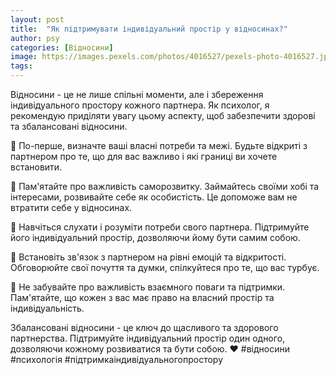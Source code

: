 ```yaml
---
layout: post
title:  "Як підтримувати індивідуальний простір у відносинах?"
author: psy
categories: [Відносини]
image: https://images.pexels.com/photos/4016527/pexels-photo-4016527.jpeg?auto=compress&cs=tinysrgb&fit=crop&h=627&w=1200
tags: 
---
```


Відносини - це не лише спільні моменти, але і збереження індивідуального простору кожного партнера. Як психолог, я рекомендую приділяти увагу цьому аспекту, щоб забезпечити здорові та збалансовані відносини.

🌿 По-перше, визначте ваші власні потреби та межі. Будьте відкриті з партнером про те, що для вас важливо і які границі ви хочете встановити.

🌿 Пам'ятайте про важливість саморозвитку. Займайтесь своїми хобі та інтересами, розвивайте себе як особистість. Це допоможе вам не втратити себе у відносинах.

🌿 Навчіться слухати і розуміти потреби свого партнера. Підтримуйте його індивідуальний простір, дозволяючи йому бути самим собою.

🌿 Встановіть зв'язок з партнером на рівні емоцій та відкритості. Обговорюйте свої почуття та думки, спілкуйтеся про те, що вас турбує.

🌿 Не забувайте про важливість взаємного поваги та підтримки. Пам'ятайте, що кожен з вас має право на власний простір та індивідуальність.

Збалансовані відносини - це ключ до щасливого та здорового партнерства. Підтримуйте індивідуальний простір один одного, дозволяючи кожному розвиватися та бути собою. ❤️ #відносини #психологія #підтримкаіндивідуальногопростору


